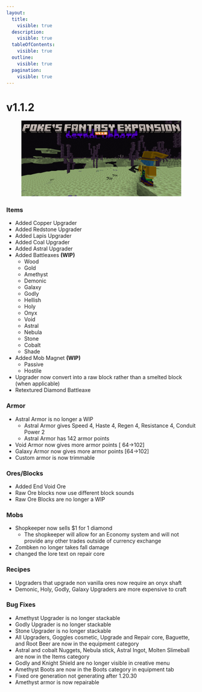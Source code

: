 ```yaml
---
layout:
  title:
    visible: true
  description:
    visible: true
  tableOfContents:
    visible: true
  outline:
    visible: true
  pagination:
    visible: true
---
```


# v1.1.2

<figure><img src="../../.gitbook/assets/PFEv1.1.2.png" alt=""><figcaption></figcaption></figure>

### **Items**

* Added Copper Upgrader
* Added Redstone Upgrader
* Added Lapis Upgrader
* Added Coal Upgrader
* Added Astral Upgrader
* Added Battleaxes **(WIP)**
  * Wood
  * Gold
  * Amethyst
  * Demonic
  * Galaxy
  * Godly
  * Hellish
  * Holy
  * Onyx
  * Void
  * Astral
  * Nebula
  * Stone
  * Cobalt
  * Shade
* Added Mob Magnet **(WIP)**
  * Passive
  * Hostile
* Upgrader now convert into a raw block rather than a smelted block (when applicable)
* Retextured Diamond Battleaxe

### **Armor**

* Astral Armor is no longer a WIP
  * Astral Armor gives Speed 4, Haste 4, Regen 4, Resistance 4, Conduit Power 2
  * Astral Armor has 142 armor points
* Void Armor now gives more armor points \[ 64->102]
* Galaxy Armor now gives more armor points \[64->102]
* Custom armor is now trimmable

### **Ores/Blocks**

* Added End Void Ore
* Raw Ore blocks now use different block sounds
* Raw Ore Blocks are no longer a WIP

### **Mobs**

* Shopkeeper now sells $1 for 1 diamond
  * The shopkeeper will allow for an Economy system and will not provide any other trades outside of currency exchange
* Zombken no longer takes fall damage
* changed the lore text on repair core

### **Recipes**

* Upgraders that upgrade non vanilla ores now require an onyx shaft
* Demonic, Holy, Godly, Galaxy Upgraders are more expensive to craft

### **Bug Fixes**

* Amethyst Upgrader is no longer stackable
* Godly Upgrader is no longer stackable
* Stone Upgrader is no longer stackable
* All Upgraders, Goggles cosmetic, Upgrade and Repair core, Baguette, and Root Beer are now in the equipment category
* Astral and cobalt Nuggets, Nebula stick, Astral Ingot, Molten Slimeball are now in the Items category
* Godly and Knight Shield are no longer visible in creative menu
* Amethyst Boots are now in the Boots category in equipment tab
* Fixed ore generation not generating after 1.20.30
* Amethyst armor is now repairable
